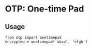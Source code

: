 # OTP: One-time Pad

## Usage

```
from otp import onetimepad
encrypted = onetimepad('abcd', 'efgh')
```